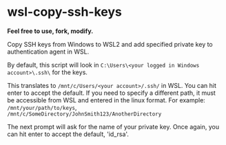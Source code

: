 # wsl-copy-ssh-keys

**Feel free to use, fork, modify.** 

Copy SSH keys from Windows to WSL2 and add specified private key to authentication agent in WSL.

By default, this script will look in `C:\Users\<your logged in Windows account>\.ssh\` for the keys. 

This translates to `/mnt/c/Users/<your account>/.ssh/` in WSL. You can hit enter to accept the default.
If you need to specify a different path, it must be accessible from WSL and entered in the linux format. For example: `/mnt/your/path/to/keys`, `/mnt/c/SomeDirectory/JohnSmith123/AnotherDirectory`

The next prompt will ask for the name of your private key. Once again, you can hit enter to accept the default, 'id_rsa'.
